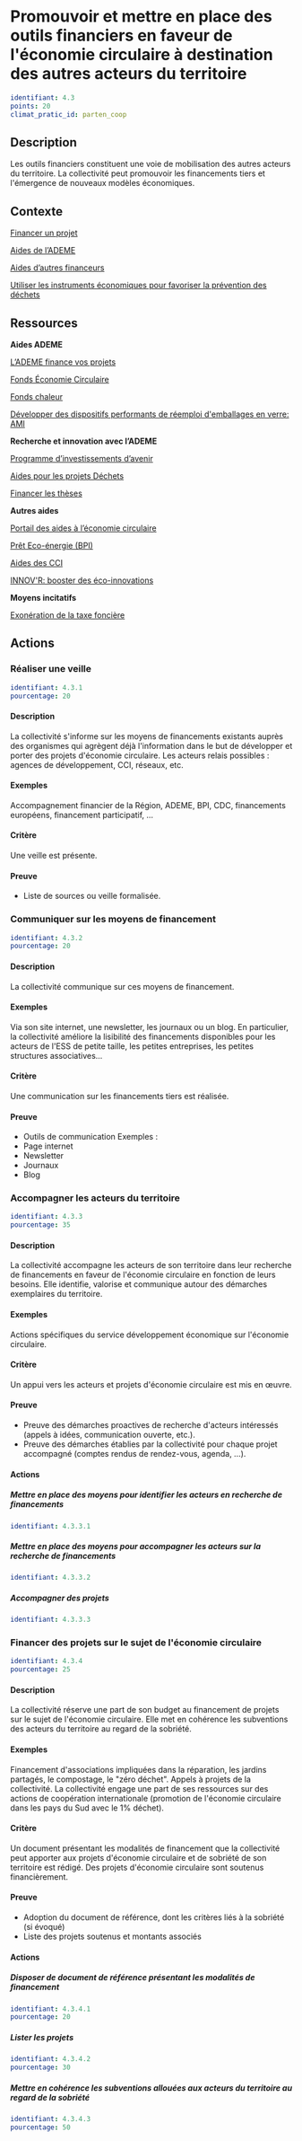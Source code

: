 # Promouvoir et mettre en place des outils financiers en faveur de l'économie circulaire à destination des autres acteurs du territoire
```yaml
identifiant: 4.3
points: 20
climat_pratic_id: parten_coop
```
## Description
Les outils financiers constituent une voie de mobilisation des autres acteurs du territoire. La collectivité peut promouvoir les financements tiers et l'émergence de nouveaux modèles économiques.

## Contexte

<a href="https://www.ademe.fr/entreprises-monde-agricole/financer-projet">Financer un projet</a>

<a href="https://www.ademe.fr/entreprises-monde-agricole/financer-projet/aides-lademe">Aides de l’ADEME</a>

<a href="https://www.ademe.fr/entreprises-monde-agricole/financer-projet/autres-financements">Aides d’autres financeurs</a>

<a href="http://www.plpdma-guide-ademe.fr/axe-utiliser-les-instruments-economiques-pour-favoriser-la-prevention-des-deche-2.3.html">Utiliser les instruments économiques pour favoriser la prévention des déchets</a>


## Ressources

**Aides ADEME**

<a href="https://www.ademe.fr/ademe-finance-projets-principaux-dispositifs-daide-proteger-lenvironnement-maitriser-lenergie-l">L’ADEME finance vos projets</a>

<a href="https://www.ademe.fr/expertises/dechets/passer-a-laction/fonds-economie-circulaire">Fonds Économie Circulaire</a>

<a href="https://www.ademe.fr/expertises/energies-renouvelables-enr-production-reseaux-stockage/passer-a-laction/produire-chaleur/fonds-chaleur-bref">Fonds chaleur</a>

<a href="https://appelsaprojets.ademe.fr/aap/REEMPLOI2019-82">Développer des dispositifs performants de réemploi d'emballages en verre: AMI</a>

**Recherche et innovation avec l’ADEME**

<a href="https://www.ademe.fr/recherche-innovation/programme-dinvestissements-davenir">Programme d’investissements d’avenir</a>

<a href="https://www.ademe.fr/entreprises-monde-agricole/reduire-impacts/reduire-cout-dechets/peut-aider-a-realiser-projet-dechet">Aides pour les projets Déchets</a>

<a href="https://www.ademe.fr/recherche-innovation/financer-theses-recherche-linnovation">Financer les thèses</a>

**Autres aides**

<a href="http://www.aides-publiques-entreprises.eco-circulaire.fr/pages/#/annuaire-ecc?origine=1001141">Portail
des aides à l’économie circulaire</a>

<a href="http://pee.bpifrance.fr/">Prêt Eco-énergie (BPI)</a>

<a href="https://les-aides.fr/">Aides des CCI</a>

<a href="http://eco-innover.rhonealpes.fr/InnovR/">INNOV'R: booster des éco-innovations</a>

**Moyens incitatifs**

<a href="https://agirpourlatransition.ademe.fr/particuliers/finances/aides-a-renovation/exoneration-taxe-fonciere">Exonération de la taxe foncière</a>


## Actions
### Réaliser une veille
```yaml
identifiant: 4.3.1
pourcentage: 20
```
#### Description
La collectivité s'informe sur les moyens de financements existants auprès des organismes qui agrègent déjà l'information dans le but de développer et porter des projets d'économie circulaire. Les acteurs relais possibles : agences de développement, CCI, réseaux, etc.

#### Exemples
Accompagnement financier de la Région, ADEME, BPI, CDC, financements européens, financement participatif, …

#### Critère
Une veille est présente.

#### Preuve
- Liste de sources ou veille formalisée.


### Communiquer sur les moyens de financement
```yaml
identifiant: 4.3.2
pourcentage: 20
```
#### Description
La collectivité communique sur ces moyens de financement.

#### Exemples
Via son site internet, une newsletter, les journaux ou un blog.
En particulier, la collectivité améliore la lisibilité des financements disponibles pour les acteurs de l'ESS de petite taille, les petites entreprises, les petites structures associatives…

#### Critère
Une communication sur les financements tiers est réalisée.

#### Preuve
- Outils de communication
Exemples :
- Page internet
- Newsletter
- Journaux
- Blog


### Accompagner les acteurs du territoire
```yaml
identifiant: 4.3.3
pourcentage: 35
```
#### Description
La collectivité accompagne les acteurs de son territoire dans leur recherche de financements en faveur de l'économie circulaire en fonction de leurs besoins. Elle identifie, valorise et communique autour des démarches exemplaires du territoire.

#### Exemples
Actions spécifiques du service développement économique sur l'économie circulaire.

#### Critère
Un appui vers les acteurs et projets d'économie circulaire est mis en œuvre.

#### Preuve
- Preuve des démarches proactives de recherche d'acteurs intéressés (appels à idées, communication ouverte, etc.).
- Preuve des démarches établies par la collectivité pour chaque projet accompagné (comptes rendus de rendez-vous, agenda, …).

#### Actions
##### Mettre en place des moyens pour identifier les acteurs en recherche de financements
```yaml
identifiant: 4.3.3.1
```

##### Mettre en place des moyens pour accompagner les acteurs sur la recherche de financements
```yaml
identifiant: 4.3.3.2
```

##### Accompagner des projets
```yaml
identifiant: 4.3.3.3
```


### Financer des projets sur le sujet de l'économie circulaire
```yaml
identifiant: 4.3.4
pourcentage: 25
```
#### Description
La collectivité réserve une part de son budget au financement de projets sur le sujet de l'économie circulaire. Elle met en cohérence les subventions des acteurs du territoire au regard de la sobriété.

#### Exemples
Financement d'associations impliquées dans la réparation, les jardins partagés, le compostage, le "zéro déchet".
Appels à projets de la collectivité.
La collectivité engage une part de ses ressources sur des actions de coopération internationale (promotion de l'économie circulaire dans les pays du Sud avec le 1% déchet).

#### Critère
Un document présentant les modalités de financement que la collectivité peut apporter aux projets d'économie circulaire et de sobriété de son territoire est rédigé.
Des projets d'économie circulaire sont soutenus financièrement.

#### Preuve
- Adoption du document de référence, dont les critères liés à la sobriété (si évoqué)
- Liste des projets soutenus et montants associés

#### Actions
##### Disposer de document de référence présentant les modalités de financement
```yaml
identifiant: 4.3.4.1
pourcentage: 20
```

##### Lister les projets
```yaml
identifiant: 4.3.4.2
pourcentage: 30
```

##### Mettre en cohérence les subventions allouées aux acteurs du territoire au regard de la sobriété
```yaml
identifiant: 4.3.4.3
pourcentage: 50
```
